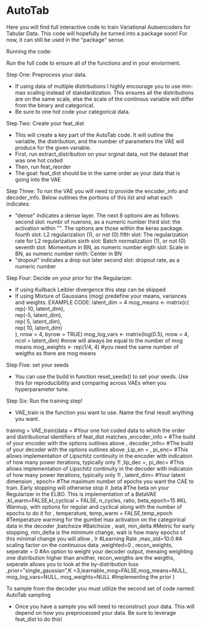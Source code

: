 # AutoTab
Here you will find full interactive code to train Variational Autoencoders for Tabular Data. This code will hopefully be turned into a package soon! For now, it can still be used in the "package" sense. 

Running the code:

Run the full code to ensure all of the functions and in your enviorment. 

Step One: Preprocess your data. 
- If using data of multiple distirbutions I highly encourage you to use min-max scaling instead of standardization. This ensures all the distributions are on the same scale, else the scale of the continous variable   will differ from the binary and categorical.
- Be sure to one hot code your categorical data. 

Step Two: Create your feat_dist
- This will create a key part of the AutoTab code. It will outline the variable, the distribution, and the number of parameters the VAE will produce for the given variable.
- First, run extract_distribution on your orginal data, not the dataset that was one hot coded 
- Then, run feat_reorder
- The goal: feat_dist should be in the same order as your data that is going into the VAE

Step Three: To run the VAE you will need to provide the encoder_info and decoder_info. 
Below outlines the portions of this list and what each indicates:
  - "dense" indicates a dense layer. The next 8 options are as follows:
      second slot: numbr of nuerons, as a numeric number
      third slot: the activation within "". The options are those within the keras package.
      fourth slot: L2 regularization (1), or not (0)
      fifth slot: The regularization rate for L2 regularization
      sixth slot: Batch normalization (1), or not (0)
      seventh slot: Momentum in BN, as numeric number
      eigth slot: Scale in BN,  as numeric number
      ninth: Center in BN
  - "dropout" indicates a drop out later
      second slot: dropout rate, as a numeric number

Step Four: Decide on your prior for the Regularizer. 
- If using  Kullback Leibler divergence this step can be skipped
- If using Mixture of Gaussians (mog) predefine your means, variances and weights.
    EXAMPLE CODE:
          latent_dim = 4
          mog_means <- matrix(c(
            rep(-10, latent_dim),  
            rep(-5, latent_dim),  
            rep( 5, latent_dim),  
            rep( 10, latent_dim)   
                ), nrow = 4, byrow = TRUE)
        mog_log_vars <- matrix(log(0.5), nrow = 4, ncol = latent_dim)  #nrow will always be equal to the number of mog means
        mog_weights  <- rep(1/4, 4) #you need the same number of weigths as there are mog means

Step Five: set your seeds
- You can use the build in function reset_seeds() to set your seeds. Use this for reproducibility and comparing across VAEs when you hyperparameter tune.

Step Six: Run the training step! 
- VAE_train is the function you want to use. Name the final result anything you want. 

training = VAE_train(data =               #Your one hot coded data to which the order and distributional identifiers of feat_dist matches
                  ,encoder_info =         #The build of your encoder with the options outlines above
                  , decoder_info=         #The build of your decoder with the options outlines above
                  ,Lip_en = , pi_enc=     #This allows implementation of Lipschitz continuity in the encoder with indicatoin of how many power iterations, typically only 1!
                  ,lip_dec =, pi_dec=     #This allows implementation of Lipschitz continuity in the decoder with indicatoin of how many power iterations, typically only 1!
                  , latent_dim=           #Your latent dimension
                  , epoch=                #The maximum number of epochs you want the CAE to train. Early stopping will otherwise stop it
                  ,beta                   #The beta on your Regularizer in the ELBO. This is implementation of a BetaVAE
                  ,kl_warm=FALSE,kl_cyclical = FALSE, n_cycles, ratio, beta_epoch=15            #KL Warmup, with options for regular and cyclical along with the number of epochs to do it for 
                  , temperature, temp_warm = FALSE,temp_epoch        #Temperature warming for the gumbel max activation on the categorical data in the decoder 
                  ,batchsize        #Batchsize 
                  , wait, min_delta    #Metric for early stopping, min_delta is the minimum change, wait is how many epochs of this minimal change you will allow
                  , lr                 #Learning Rate
                  ,max_std=10.0        #A scaling factor on the continuous data 
                  ,weighted=0  , recon_weights, seperate = 0        #An option to weight your decoder output, menaing weighting one distribution higher than another, recon_weigths are the weigths, seperate allows                                                                       you to look at the by-distribution loss
                  ,prior="single_gaussian",K =3,learnable_mog=FALSE,mog_means=NULL, mog_log_vars=NULL, mog_weights=NULL         #Implementing the prior 
                  )

                  
To sample from the decoder you must utilize the second set of code named: AutoTab sampling 
- Once you have a sample you will need to reconstruct your data. This will depend on how you preprocessed your data. Be sure to leverage feat_dist to do this! 



